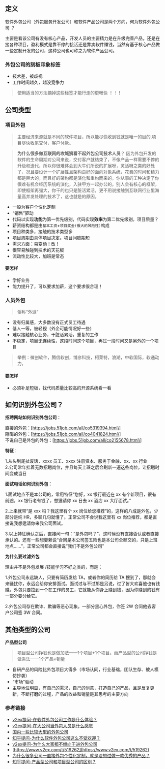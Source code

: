 ## 定义

软件外包公司（外包服务开发公司）和软件产品公司是两个方向，何为软件外包公司 ？

主要是看该公司有没有核心产品，开发人员的主要精力是在升级完善产品，还是在接各种项目，盈利模式是靠不停的接活还是靠卖软件赚钱，当然有基于核心产品做一些定制开发的公司，这种公司也可称之为软件产品公司。

### 外包公司的刻板印象标签

-   技术差，被歧视
-   工作时间越久，越没竞争力

> 使用适当的方法摘掉这些标签才能行走的更畅快 ！！！

## 公司类型

### 项目外包

> 主要经济来源就是不同的软件项目，所以能尽快收到钱就是唯一的目的,项目尽快收尾交付，客户付款。

> **为什么很多做互联网的攻城狮看不起外包公司技术人员**？ 因为外包开发的软件的生命周期对公司来说，交付客户就结束了，不像产品一样需要不停的升级和迭代，所以你很难体会到大牛们所说的扩展呀，灵活呀之类的好处了，况且要设计一个扩展性且架构良好的面向对象系统，花费的时间和精力都是巨大的，而且好的架构都是演化和重构而来的，你从事的工种决定了你很难有机会经历系统的演化，入驻甲方一起办公的，别人会有核心的框架，即使框架再强大，你干的也只是脏活累活，更不用说接触到互联网行业里海量高并发处理的技术了，这也就是的原因。

-   一般为客户个性化定制
-   “销售”驱动
-   代码以实现**功能**为第一优先级别，代码实现**效率**为第二优先级别，项目质量？
-   薪资结构都是由`基本工资`+`项目奖金(很大的风险性)`构成
-   项目种类多，接触的技术类型多
-   项目周期由具体项目决定，项目间歇期短
-   需求方面：易变动！改！
-   很容易触碰到技术的天花板
-   流动性比较大，加班是常态

#### 要怎样

-   学好业务
-   能力提升了，可以要求加薪，这个要求很合理！

### 人员外包

> 俗称“外派”

-   没有归属感，大多数没有正式员工待遇
-   低人一等，被轻视（外企可能情况好一些）
-   难以接触核心业务，干脏活累活，重复的工作
-   不稳定，项目无连续性，这段时间这个项目，再过一段时间又是另外的一个项目

> 举例：微创软件，腾信软创，博彦科技，柯莱特，浪潮，中软国际，软通动力，

#### 要怎样

-   必须补足短板，找代码质量比较高的开源系统看一看

## 如何识别外包公司？

**招聘网站如何识别外包公司**：

直接的外包：\[https://jobs.51job.com/all/co5319394.html\]  
隐晦的外包：\[https://jobs.51job.com/all/co4041824.html\]  
不说自己是外包的外包：\[https://jobs.51job.com/all/co2155678.html\]

**特征**：

1.从头到尾扯废话，xxxx 员工、xxxx 注册资本、服务于金融、xx、xx 行业  
2.公司常年挂着无数招聘岗位，并且每天上班之后会刷新一遍这些岗位，让招聘时间变成当日

**面试电话如何识别外包**：

1.面试地点不是本公司的，常用特征“您好，xx 银行最近在 xx 有个新项目，很有前途，xx 银行老有钱了，想邀请你 xx 日去 xx 酒店 xx 大厅面试。”

2.上来就带“是 xxx 吗？我这里有个 xx 岗位给您推荐”的，这样的八成是外包，少部分是纯 HR，多聊几句就懂了。正常公司不会说我这里有 xx 岗位推荐，都是直接说我想邀请你来我公司面试。

3.以上特征确认之后，直接问一句：“是外包吗？”，这时候没有直接否认或者直接承认的。还有一些想耍赖说“合同是本公司签五险也是本公司全额交的，只是上班地点……”，正常公司都会直接说“我们不是外包公司”

**为什么要过滤外包**

理由并不是外包发展 /技能学习不好之类的，而是：

1.外包公司永远缺人，只要有简历发给 TA，或者你的简历给 TA 搜到了，那就会来骚扰你，永远会给你安排面试。面试过与不过那是另说，过了皆大欢喜他也有钱赚。外包只要拉到一个在工作的员工，它就能从你身上赚到钱，因为你赚到的钱有一部分要分给它。

2.外包公司存在欺诈、欺骗等恶心现象。一部分黑心外包，你签 2W 合同他去客户公司签 3W 合同。

## 其他类型的公司

**产品型公司**

> 项目型公司挣钱也是做加法——1个项目+1个项目。而产品型的公司挣钱是做乘法——1个产品×销量

-   自研产品的风险比外包项目大得多（市场认同，行业基础，团队生存、被人模仿抄袭）
-   “市场”驱动
-   主导地位明显，有自己的需求，自己的创意，打造自己的产品，且是反复更新，不断打磨的过程，产品的收益和销量是其思考的主要方向

### 参考链接

-   [v2ex提问-在软件外包公司工作是什么体验？](https://www.zhihu.com/question/46585107)
-   [v2ex提问-在大公司当外包人员是什么感觉](https://www.v2ex.com/t/478981)
-   [国内一些比较大型的外包公司](https://blog.csdn.net/xiaojin21cen/article/details/79479932)
-   [知乎提问-为什么软件外包公司这么不受欢迎？](https://www.zhihu.com/question/26909682)
-   [v2ex提问-为什么大家都不倾向于进外包公司](https://www.v2ex.com/)
-   [https://www.v2ex.com/t/519262](https://www.v2ex.com/t/519262)
-   [为什么很多公司一直接外包个性化定制，就是没想过做一款优秀的产品？](https://www.v2ex.com/t/605465)
-   [知乎提问-产品型公司和项目型公司的区别？](https://www.zhihu.com/question/268227344)
